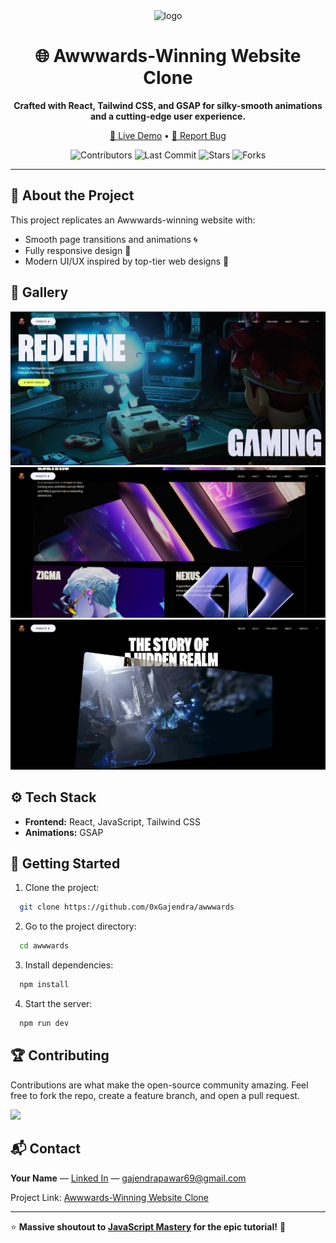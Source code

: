 <div align="center">

  <img src="https://upload.wikimedia.org/wikipedia/commons/thumb/4/4d/Awwards-logotype-2018.svg/1280px-Awwards-logotype-2018.svg.png" alt="logo" height="auto" />
  
  # 🌐 Awwwards-Winning Website Clone

  **Crafted with React, Tailwind CSS, and GSAP for silky-smooth animations and a cutting-edge user experience.**
  
  [🚀 Live Demo](https://awwwards-gajendra.vercel.app) • [🐞 Report Bug](https://github.com/0xGajendra/awwwards/issues/)

  ![Contributors](https://img.shields.io/github/contributors/0xGajendra/awwwards)
  ![Last Commit](https://img.shields.io/github/last-commit/0xGajendra/awwwards)
  ![Stars](https://img.shields.io/github/stars/yourusername/0xGajendra/awwwards)
  ![Forks](https://img.shields.io/github/forks/0xGajendra/awwwards)

</div>

---

## 🚨 About the Project
This project replicates an Awwwards-winning website with:
- Smooth page transitions and animations 🌀
- Fully responsive design 📱
- Modern UI/UX inspired by top-tier web designs 🎨

## 📸 Gallery
<div align="center" >
  <img src="src/assets/screenshot-1.png" alt="screenshot1"  />
  <img src="src/assets/screenshot-2.png" alt="screenshot2"  />
  <img src="src/assets/screenshot-3.png" alt="screenshot3"  />
</div>

## ⚙️ Tech Stack
- **Frontend:** React, JavaScript, Tailwind CSS
- **Animations:** GSAP

## 🚀 Getting Started
1. Clone the project:
```bash
  git clone https://github.com/0xGajendra/awwwards
```
2. Go to the project directory:
```bash
  cd awwwards
```
3. Install dependencies:
```bash
  npm install
```
4. Start the server:
```bash
  npm run dev
```

## 🏆 Contributing
Contributions are what make the open-source community amazing. Feel free to fork the repo, create a feature branch, and open a pull request.

<a href="https://github.com/0xGajendra/awwwards/contributors">
  <img src="https://contrib.rocks/image?repo=0xGajendra/awwwards" />
</a>

## 📬 Contact
**Your Name** — [Linked In](https://www.linkedin.com/in/gajendra-li/) — gajendrapawar69@gmail.com

Project Link: [Awwwards-Winning Website Clone](https://github.com/0xGajendra/awwwards)

---

⭐ **Massive shoutout to [JavaScript Mastery](https://www.youtube.com/c/JavaScriptMastery) for the epic tutorial!** 🙌

